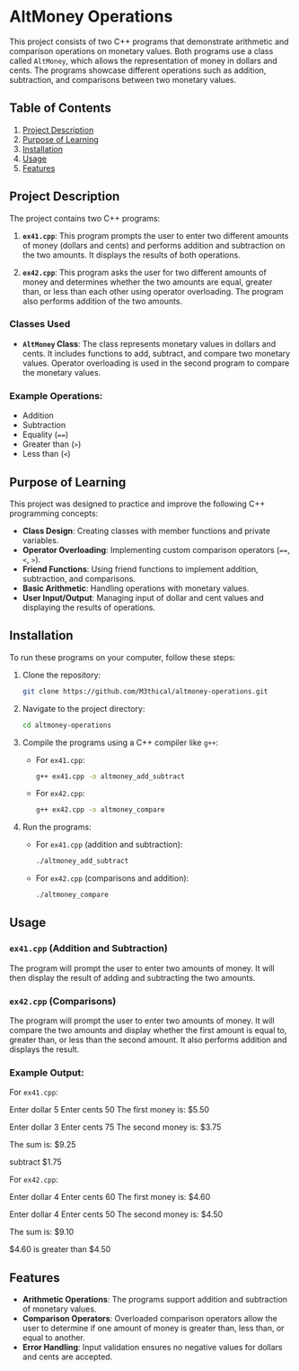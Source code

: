 # AltMoney Operations

This project consists of two C++ programs that demonstrate arithmetic and comparison operations on monetary values. Both programs use a class called `AltMoney`, which allows the representation of money in dollars and cents. The programs showcase different operations such as addition, subtraction, and comparisons between two monetary values.

## Table of Contents
1. [Project Description](#project-description)
2. [Purpose of Learning](#purpose-of-learning)
3. [Installation](#installation)
4. [Usage](#usage)
5. [Features](#features)

## Project Description

The project contains two C++ programs:

1. **`ex41.cpp`**: This program prompts the user to enter two different amounts of money (dollars and cents) and performs addition and subtraction on the two amounts. It displays the results of both operations.
   
2. **`ex42.cpp`**: This program asks the user for two different amounts of money and determines whether the two amounts are equal, greater than, or less than each other using operator overloading. The program also performs addition of the two amounts.

### Classes Used

- **`AltMoney` Class**: The class represents monetary values in dollars and cents. It includes functions to add, subtract, and compare two monetary values. Operator overloading is used in the second program to compare the monetary values.

### Example Operations:
- Addition
- Subtraction
- Equality (`==`)
- Greater than (`>`)
- Less than (`<`)

## Purpose of Learning

This project was designed to practice and improve the following C++ programming concepts:
- **Class Design**: Creating classes with member functions and private variables.
- **Operator Overloading**: Implementing custom comparison operators (`==`, `<`, `>`).
- **Friend Functions**: Using friend functions to implement addition, subtraction, and comparisons.
- **Basic Arithmetic**: Handling operations with monetary values.
- **User Input/Output**: Managing input of dollar and cent values and displaying the results of operations.

## Installation

To run these programs on your computer, follow these steps:

1. Clone the repository:
    ```bash
    git clone https://github.com/M3thical/altmoney-operations.git
    ```

2. Navigate to the project directory:
    ```bash
    cd altmoney-operations
    ```

3. Compile the programs using a C++ compiler like `g++`:
    - For `ex41.cpp`:
      ```bash
      g++ ex41.cpp -o altmoney_add_subtract
      ```
    - For `ex42.cpp`:
      ```bash
      g++ ex42.cpp -o altmoney_compare
      ```

4. Run the programs:
    - For `ex41.cpp` (addition and subtraction):
      ```bash
      ./altmoney_add_subtract
      ```
    - For `ex42.cpp` (comparisons and addition):
      ```bash
      ./altmoney_compare
      ```

## Usage

### `ex41.cpp` (Addition and Subtraction)
The program will prompt the user to enter two amounts of money. It will then display the result of adding and subtracting the two amounts.

### `ex42.cpp` (Comparisons)
The program will prompt the user to enter two amounts of money. It will compare the two amounts and display whether the first amount is equal to, greater than, or less than the second amount. It also performs addition and displays the result.

### Example Output:

For `ex41.cpp`:

Enter dollar 5 Enter cents 50 The first money is: $5.50

Enter dollar 3 Enter cents 75 The second money is: $3.75

The sum is: $9.25

subtract $1.75

For `ex42.cpp`:

Enter dollar 4 Enter cents 60 The first money is: $4.60

Enter dollar 4 Enter cents 50 The second money is: $4.50

The sum is: $9.10

$4.60 is greater than $4.50


## Features

- **Arithmetic Operations**: The programs support addition and subtraction of monetary values.
- **Comparison Operators**: Overloaded comparison operators allow the user to determine if one amount of money is greater than, less than, or equal to another.
- **Error Handling**: Input validation ensures no negative values for dollars and cents are accepted.

